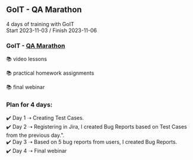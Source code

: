 ## GoIT - QA Marathon
4 days of training with GoIT<br>
Start 2023-11-03 / Finish 2023-11-06

### GoIT - [QA Marathon](https://qa.m.goit.global/pl/?utm_source=leeloo&utm_medium=ref&utm_campaign=FPL6)
📚 video lessons

📚 practical homework assignments

📚 final webinar


### Plan for 4 days:
:heavy_check_mark: Day 1 ➝ Creating Test Cases.<br>
:heavy_check_mark: Day 2 ➝ Registering in Jira, I created Bug Reports based on Test Cases from the previous day.".<br>
:heavy_check_mark: Day 3 ➝ Based on 5 bug reports from users, I created Bug Reports.<br>
:heavy_check_mark: Day 4 ➝ Final webinar
